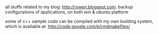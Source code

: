 all stuffs related to my blog: http://rxwen.blogspot.com. backup configurations of applications, on both win & ubuntu platform


some of c++ sample code can be compiled with my own building system, which is available at: http://code.google.com/p/rmdmakefiles/